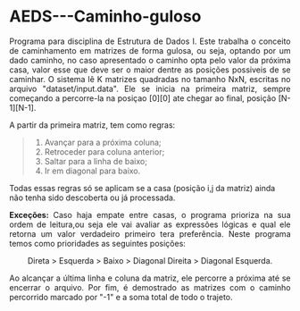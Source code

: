 # AEDS---Caminho-guloso

<p align="justify">
  Programa para disciplina de Estrutura de Dados I. Este trabalha o conceito de caminhamento em matrizes de forma gulosa, ou seja, optando por um dado caminho, no caso apresentado o caminho opta pelo valor da próxima casa, valor esse que deve ser o maior dentre as posições possiveis de se caminhar. O sistema lê K matrizes quadradas no tamanho NxN, escritas no arquivo "dataset/input.data". Ele se inicia na primeira matriz, sempre começando a percorre-la na posiçao [0][0] ate chegar ao final, posição [N-1][N-1].</p>

<p align="justify">
A partir da primeira matriz, tem como regras: 
</p>

>  
>1. Avançar para a próxima coluna; 
>2. Retroceder para coluna anterior; 
>3. Saltar para a linha de baixo; 
>4. Ir em diagonal para baixo. 


<p>
Todas essas regras só se aplicam se a casa (posição i,j da matriz) ainda não tenha sido descoberta ou já processada.</p>

<p align="justify">
<b>Exceções: </b>
  Caso haja empate entre casas, o programa prioriza na sua ordem de leitura,ou seja ele vai avaliar as expressões lógicas e qual ele retorna um valor verdadeiro primeiro tera preferência. Neste programa temos como prioridades as seguintes posições:
<p align="center">
Direta > Esquerda > Baixo > Diagonal Direita > Diagonal Esquerda.</p>
</p>

<p align="justify">
  Ao alcançar a última linha e coluna da matriz, ele percorre a próxima até se encerrar o arquivo. Por fim, é demostrado as matrizes com o caminho percorrido marcado por "-1" e a soma total de todo o trajeto.</p>
